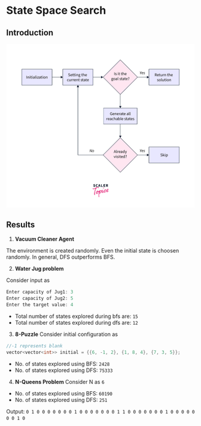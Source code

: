 # State Space Search

## Introduction

<img src = "../assets/State-Space-Search.png" alt="State-Space-Search">

## Results

1. <b>Vacuum Cleaner Agent</b>

The environment is created randomly. Even the initial state is choosen randomly. In general, DFS outperforms BFS.

2. <b>Water Jug problem</b>

Consider input as

```cpp
Enter capacity of Jug1: 3
Enter capacity of Jug2: 5
Enter the target value: 4
```

* Total number of states explored during bfs are: ```15```
* Total number of states explored during dfs are: ```12```

3. <b>8-Puzzle</b>
Consider initial configuration as 
```cpp
//-1 represents blank
vector<vector<int>> initial = {{6, -1, 2}, {1, 8, 4}, {7, 3, 5}};
```

* No. of states explored using BFS: ```2428```
* No. of states explored using DFS: ```75333```

4. <b>N-Queens Problem</b>
Consider N as ```6```

* No. of states explored using BFS: ```60190```
* No. of states explored using DFS: ```251```

Output: ```0 1 0 0 0 0
0 0 0 1 0 0
0 0 0 0 0 1
1 0 0 0 0 0
0 0 1 0 0 0
0 0 0 0 1 0```



